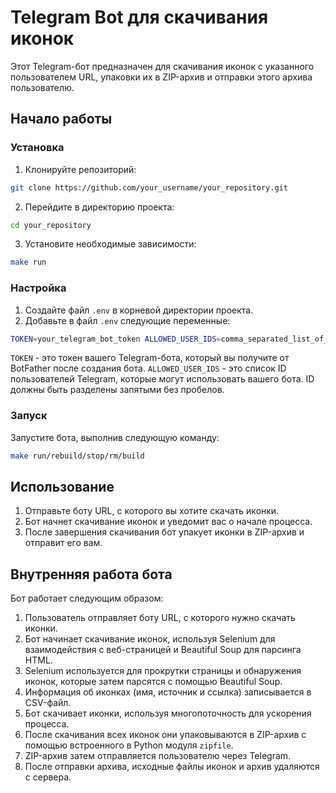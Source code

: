 # Telegram Bot для скачивания иконок

Этот Telegram-бот предназначен для скачивания иконок с указанного пользователем URL, упаковки их в ZIP-архив и отправки этого архива пользователю.

## Начало работы

### Установка

1. Клонируйте репозиторий:

```bash
git clone https://github.com/your_username/your_repository.git 
```

2. Перейдите в директорию проекта:

```bash
cd your_repository
```

3. Установите необходимые зависимости:

```bash
make run
```

### Настройка

1. Создайте файл `.env` в корневой директории проекта.
2. Добавьте в файл `.env` следующие переменные:

```bash
TOKEN=your_telegram_bot_token ALLOWED_USER_IDS=comma_separated_list_of_allowed_user_ids
```

`TOKEN` - это токен вашего Telegram-бота, который вы получите от BotFather после создания бота.
`ALLOWED_USER_IDS` - это список ID пользователей Telegram, которые могут использовать вашего бота. ID должны быть разделены запятыми без пробелов.

### Запуск

Запустите бота, выполнив следующую команду:

```bash
make run/rebuild/stop/rm/build
```

## Использование

1. Отправьте боту URL, с которого вы хотите скачать иконки.
2. Бот начнет скачивание иконок и уведомит вас о начале процесса.
3. После завершения скачивания бот упакует иконки в ZIP-архив и отправит его вам.

## Внутренняя работа бота

Бот работает следующим образом:

1. Пользователь отправляет боту URL, с которого нужно скачать иконки.
2. Бот начинает скачивание иконок, используя Selenium для взаимодействия с веб-страницей и Beautiful Soup для парсинга HTML.
3. Selenium используется для прокрутки страницы и обнаружения иконок, которые затем парсятся с помощью Beautiful Soup.
4. Информация об иконках (имя, источник и ссылка) записывается в CSV-файл.
5. Бот скачивает иконки, используя многопоточность для ускорения процесса.
6. После скачивания всех иконок они упаковываются в ZIP-архив с помощью встроенного в Python модуля `zipfile`.
7. ZIP-архив затем отправляется пользователю через Telegram.
8. После отправки архива, исходные файлы иконок и архив удаляются с сервера.
